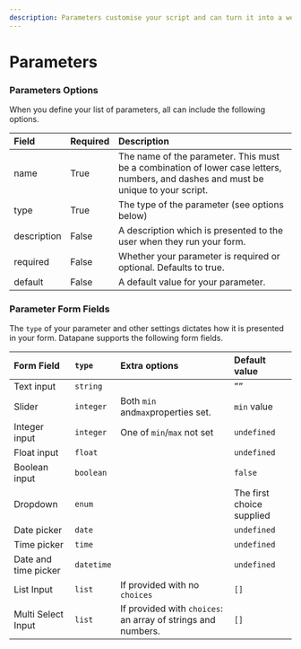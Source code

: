 ```yaml
---
description: Parameters customise your script and can turn it into a web form
---
```


# Parameters

### Parameters Options

When you define your list of parameters, all can include the following options.

| Field | Required | Description |
| :--- | :--- | :--- |
| name  | True | The name of the parameter. This must be a combination of lower case letters, numbers, and dashes and must be unique to your script. |
| type | True | The type of the parameter \(see options below\) |
| description  | False | A description which is presented to the user when they run your form. |
| required  | False | Whether your parameter is required or optional. Defaults to true. |
| default | False | A default value for your parameter. |

### Parameter Form Fields

The `type` of your parameter and other settings dictates how it is presented in your form. Datapane supports the following form fields.

| **Form Field** | **`type`** | Extra options | **Default value**  |
| :--- | :--- | :--- | :--- |
| Text input | `string` |  | `””` |
| Slider | `integer` | Both `min` and`max`properties set. | `min` value |
| Integer input | `integer` | One of `min`/`max` not set | `undefined` |
| Float input | `float` |  | `undefined` |
| Boolean input | `boolean` |  | `false` |
| Dropdown | `enum` |  | The first choice supplied |
| Date picker | `date` |  | `undefined` |
| Time picker | `time` |  | `undefined` |
| Date and time picker | `datetime` |  | `undefined` |
| List Input | `list` | If provided with no `choices` | `[]` |
| Multi Select Input | `list` | If provided with `choices`: an array of strings and numbers. | `[]` |

